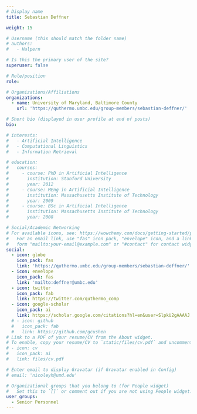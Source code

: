 ```yaml
---
# Display name
title: Sebastian Deffner

weight: 15

# Username (this should match the folder name)
# authors:
#   - Halpern

# Is this the primary user of the site?
superuser: false

# Role/position
role: 

# Organizations/Affiliations
organizations:
  - name: University of Maryland, Baltimore County
    url: 'https://quthermo.umbc.edu/group-members/sebastian-deffner/'

# Short bio (displayed in user profile at end of posts)
bio: 

# interests:
#   - Artificial Intelligence
#   - Computational Linguistics
#   - Information Retrieval

# education:
#   courses:
#     - course: PhD in Artificial Intelligence
#       institution: Stanford University
#       year: 2012
#     - course: MEng in Artificial Intelligence
#       institution: Massachusetts Institute of Technology
#       year: 2009
#     - course: BSc in Artificial Intelligence
#       institution: Massachusetts Institute of Technology
#       year: 2008

# Social/Academic Networking
# For available icons, see: https://wowchemy.com/docs/getting-started/page-builder/#icons
#   For an email link, use "fas" icon pack, "envelope" icon, and a link in the
#   form "mailto:your-email@example.com" or "#contact" for contact widget.
social:
  - icon: globe
    icon_pack: fas
    link: 'https://quthermo.umbc.edu/group-members/sebastian-deffner/'
  - icon: envelope
    icon_pack: fas
    link: 'mailto:deffner@umbc.edu'
  - icon: twitter
    icon_pack: fab
    link: https://twitter.com/quthermo_comp
  - icon: google-scholar
    icon_pack: ai
    link: https://scholar.google.com/citations?hl=en&user=SlpkU2gAAAAJ
  # - icon: github
  #   icon_pack: fab
  #   link: https://github.com/gcushen
# Link to a PDF of your resume/CV from the About widget.
# To enable, copy your resume/CV to `static/files/cv.pdf` and uncomment the lines below.
# - icon: cv
#   icon_pack: ai
#   link: files/cv.pdf

# Enter email to display Gravatar (if Gravatar enabled in Config)
# email: 'nicoleyh@umd.edu'

# Organizational groups that you belong to (for People widget)
#   Set this to `[]` or comment out if you are not using People widget.
user_groups:
  - Senior Personnel
---
```


